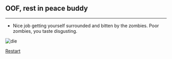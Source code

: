 ## OOF, rest in peace buddy

---

* Nice job getting yourself surrounded and bitten by the zombies.
Poor zombies, you taste disgusting.

![die](https://i.pinimg.com/originals/68/7c/cc/687ccc737d2aaa23c52d68d9e7c070ad.jpg)

[Restart](../home.md)